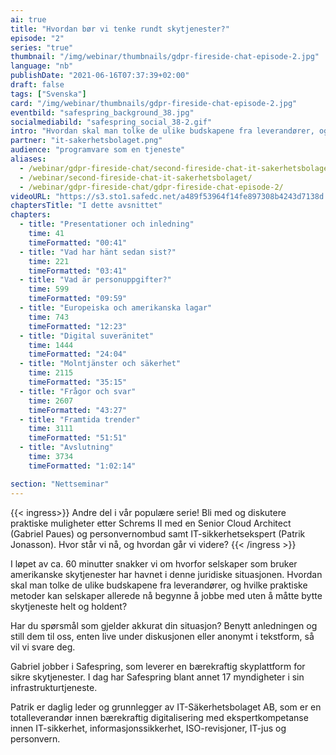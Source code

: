 ```yaml
---
ai: true
title: "Hvordan bør vi tenke rundt skytjenester?"
episode: "2"
series: "true"
thumbnail: "/img/webinar/thumbnails/gdpr-fireside-chat-episode-2.jpg"
language: "nb"
publishDate: "2021-06-16T07:37:39+02:00"
draft: false
tags: ["Svenska"]
card: "/img/webinar/thumbnails/gdpr-fireside-chat-episode-2.jpg"
eventbild: "safespring_background_38.jpg"
socialmediabild: "safespring_social_38-2.gif"
intro: "Hvordan skal man tolke de ulike budskapene fra leverandører, og hvilke praktiske metoder kan bedrifter allerede nå begynne å jobbe med uten å måtte bytte skytjeneste helt og holdent?"
partner: "it-sakerhetsbolaget.png"
audience: "programvare som en tjeneste"
aliases:
  - /webinar/gdpr-fireside-chat/second-fireside-chat-it-sakerhetsbolaget/
  - /webinar/second-fireside-chat-it-sakerhetsbolaget/
  - /webinar/gdpr-fireside-chat/gdpr-fireside-chat-episode-2/
videoURL: "https://s3.sto1.safedc.net/a489f53964f14fe897308b4243d7138d:processedvideos/gdpr-fireside-chat-episode-2/master.m3u8"
chaptersTitle: "I dette avsnittet"
chapters:
  - title: "Presentationer och inledning"
    time: 41
    timeFormatted: "00:41"
  - title: "Vad har hänt sedan sist?"
    time: 221
    timeFormatted: "03:41"
  - title: "Vad är personuppgifter?"
    time: 599
    timeFormatted: "09:59"
  - title: "Europeiska och amerikanska lagar"
    time: 743
    timeFormatted: "12:23"
  - title: "Digital suveränitet"
    time: 1444
    timeFormatted: "24:04"
  - title: "Molntjänster och säkerhet"
    time: 2115
    timeFormatted: "35:15"
  - title: "Frågor och svar"
    time: 2607
    timeFormatted: "43:27"
  - title: "Framtida trender"
    time: 3111
    timeFormatted: "51:51"
  - title: "Avslutning"
    time: 3734
    timeFormatted: "1:02:14"

section: "Nettseminar"
---
```

{{< ingress>}}
Andre del i vår populære serie! Bli med og diskutere praktiske muligheter etter Schrems II med en Senior Cloud Architect (Gabriel Paues) og personvernombud samt IT-sikkerhetsekspert (Patrik Jonasson). Hvor står vi nå, og hvordan går vi videre?
{{< /ingress >}}

I løpet av ca. 60 minutter snakker vi om hvorfor selskaper som bruker amerikanske skytjenester har havnet i denne juridiske situasjonen. Hvordan skal man tolke de ulike budskapene fra leverandører, og hvilke praktiske metoder kan selskaper allerede nå begynne å jobbe med uten å måtte bytte skytjeneste helt og holdent?

Har du spørsmål som gjelder akkurat din situasjon? Benytt anledningen og still dem til oss, enten live under diskusjonen eller anonymt i tekstform, så vil vi svare deg.

Gabriel jobber i Safespring, som leverer en bærekraftig skyplattform for sikre skytjenester. I dag har Safespring blant annet 17 myndigheter i sin infrastrukturtjeneste.

Patrik er daglig leder og grunnlegger av IT-Säkerhetsbolaget AB, som er en totalleverandør innen bærekraftig digitalisering med ekspertkompetanse innen IT-sikkerhet, informasjonssikkerhet, ISO-revisjoner, IT-jus og personvern.